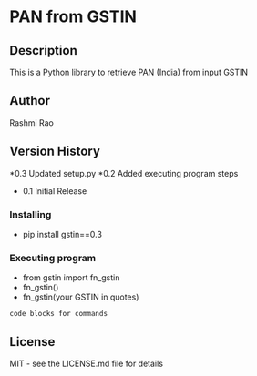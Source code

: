 # PAN from GSTIN

## Description

This is a Python library to retrieve PAN (India) from input GSTIN 

## Author

Rashmi Rao

## Version History
*0.3 Updated setup.py
*0.2 Added executing program steps
* 0.1 Initial Release

### Installing

* pip install gstin==0.3

### Executing program

* from gstin import fn_gstin
* fn_gstin()
* fn_gstin(your GSTIN in quotes) 
```
code blocks for commands
```
## License

MIT - see the LICENSE.md file for details

